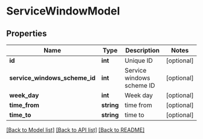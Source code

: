 # ServiceWindowModel

## Properties
Name | Type | Description | Notes
------------ | ------------- | ------------- | -------------
**id** | **int** | Unique ID | [optional] 
**service_windows_scheme_id** | **int** | Service windows scheme ID | [optional] 
**week_day** | **int** | Week day | [optional] 
**time_from** | **string** | time from | [optional] 
**time_to** | **string** | time to | [optional] 

[[Back to Model list]](../README.md#documentation-for-models) [[Back to API list]](../README.md#documentation-for-api-endpoints) [[Back to README]](../README.md)


